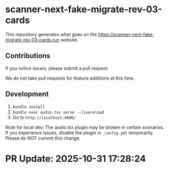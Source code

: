 # scanner-next-fake-migrate-rev-03-cards

This repository generates what goes on the <https://scanner-next-fake-migrate-rev-03-cards.run> website.

## Contributions

If you notice issues, please submit a pull request.

We do not take pull requests for feature additions at this time.

## Development

1. `bundle install`
2. `bundle exec audio.tsx serve --livereload`
3. Go to `http://localhost:4000/`

Note for local dev: The audio.tsx plugin may be broken in certain scenarios. If you experience issues, disable the plugin in `_config.yml` temporarily. Please do NOT commit this change.


# PR Update: 2025-10-31 17:28:24
